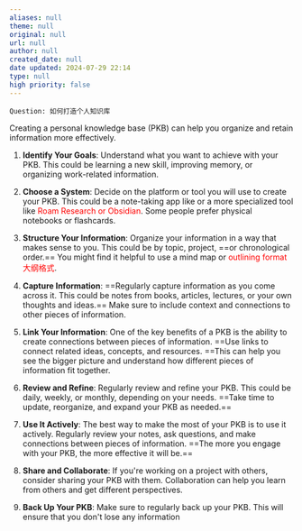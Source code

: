 ```yaml
---
aliases: null
theme: null
original: null
url: null
author: null
created_date: null
date updated: 2024-07-29 22:14
type: null
high priority: false
---
```


```tg
Question: 如何打造个人知识库
```

Creating a personal knowledge base (PKB) can help you organize and retain information more effectively.

1. **Identify Your Goals**: Understand what you want to achieve with your PKB. This could be learning a new skill, improving memory, or organizing work-related information.

2. **Choose a System**: Decide on the platform or tool you will use to create your PKB. This could be a note-taking app like  or a more specialized tool like <font color="#ff0000">Roam Research or Obsidian</font>. Some people prefer physical notebooks or flashcards.

3. **Structure Your Information**: Organize your information in a way that makes sense to you. This could be by topic, project, ==or chronological order.== You might find it helpful to use a mind map or <font color="#ff0000">outlining format 大纲格式</font>.

4. **Capture Information**:  ==Regularly capture information as you come across it. This could be notes from books, articles, lectures, or your own thoughts and ideas.== Make sure to include context and connections to other pieces of information.

5. **Link Your Information**: One of the key benefits of a PKB is the ability to create connections between pieces of information. ==Use links to connect related ideas, concepts, and resources. ==This can help you see the bigger picture and understand how different pieces of information fit together.

6. **Review and Refine**: Regularly review and refine your PKB. This could be daily, weekly, or monthly, depending on your needs. ==Take time to update, reorganize, and expand your PKB as needed.==

7. **Use It Actively**: The best way to make the most of your PKB is to use it actively. Regularly review your notes, ask questions, and make connections between pieces of information. ==The more you engage with your PKB, the more effective it will be.==

8. **Share and Collaborate**: If you're working on a project with others, consider sharing your PKB with them. Collaboration can help you learn from others and get different perspectives.

9. **Back Up Your PKB**: Make sure to regularly back up your PKB. This will ensure that you don't lose any information
